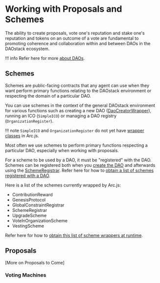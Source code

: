 # Working with Proposals and Schemes

The ability to create proposals, vote one's reputation and stake one's reputation and tokens on an outcome of a vote are fundamental to promoting coherence and collaboration within and between DAOs in the DAOstack ecosystem.

!!! info
    Refer here for more [about DAOs](Daos).

## Schemes
<a name="schemes"></a>

Schemes are public-facing contracts that any agent can use when they want perform primary functions relating to the DAOstack environment or respecting the domain of a particular DAO.

You can use schemes in the context of the general DAOstack environment for various functions such as creating a new DAO ([DaoCreatorWrapper](api/classes/DaoCreatorWrapper)), running an ICO (`SimpleICO`) or managing a DAO registry (`OrganizationRegister`).

!!! note
    `SimpleICO` and `OrganizationRegister` do not yet have [wrapper classes](Wrappers) in Arc.js.

Most often we use schemes to perform primary functions respecting a particular DAO, especially when working with proposals.

For a scheme to be used by a DAO, it must be "registered" with the DAO.  Schemes can be registered both when you [create the DAO](Daos#creatingDAOs) and afterwards using the [SchemeRegistrar](api/classes/SchemeRegistrarWrapper).  Refer here for how to [obtain a list of schemes registered with a DAO](Daos#gettingDaoSchemes).

Here is a list of the schemes currently wrapped by Arc.js:

* ContributionReward
* GenesisProtocol
* GlobalConstraintRegistrar
* SchemeRegistrar
* UpgradeScheme
* VoteInOrganizationScheme
* VestingScheme

Refer here for how to [obtain this list of scheme wrappers at runtime](Wrappers#enumerate-wrappers-by-contract-type).

## Proposals
[More on Proposals to Come]

### Voting Machines
